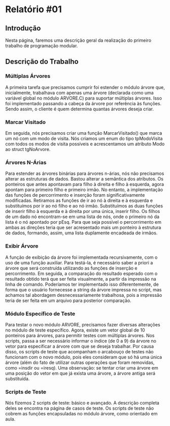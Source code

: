 # Relatório #01 #

## Introdução ##

Nesta página, faremos uma descrição geral da realização do primeiro trabalho de programação modular.


## Descrição do Trabalho ##

### Múltiplas Árvores ###
A primeira tarefa que precisamos cumprir foi estender o módulo árvore que, inicialmente, trabalhava com apenas uma árvore (declarada como uma variável global no módulo ARVORE.C) para suportar múltiplas árvores. Isso foi implementado passando a cabeça da árvore por referência às funções. Sendo assim, o cliente é quem determina quantas árvores deseja criar.
### Marcar Visitado ###
Em seguida, nós precisamos criar uma função MarcarVisitado() que marca um nó com um modo de visita. Nós criamos um enum do tipo tpModoVisita com todos os modos de visita possíveis e acrescentamos um atributo Modo ao struct tgNoArvore.
### Árvores N-Árias ###
Para estender as árvores binárias para árvores n-árias, nós não precisamos alterar as estruturas de dados. Bastou alterar a semântica dos atributos. Os ponteiros que antes apontavam para filho à direita e filho à esquerda, agora apontam para primeiro filho e primeiro irmão. No entanto, a implementação das funções de percorrimento e inserção foram significativamente modificadas. Retiramos as funções de ir ao nó à direita e à esquerda e substituímos por ir ao nó filho e ao nó irmão. Substituímos as duas funções de inserir filho à esquerda e à direita por uma única, inserir filho. Os filhos de um dado nó encontram-se em uma lista de nós, onde o primeiro nó da lista é o nó apontado por pEsq. Para que seja possível o percorrimento em ambas as direções teria que ser acresentado mais um ponteiro à estrutura de dados, formando, assim, uma lista duplamente encadeada de irmãos.
### Exibir Árvore ###
A função de exibição da árvore foi implementada recursivamente, com o uso de uma função auxiliar. Para testá-la, é necessário saber a priori a árvore que será construída utilizando as funções de inserção e percorrimento. Em seguida, a comparação do resultado esperado com o resultado obtido terá que ser feita visualmente, a partir da impressão na linha de comando. Poderíamos ter implementado isso diferentemente, de forma que o usuário fornecesse a string da árvore impressa no script, mas achamos tal abordagem desnecessariamente trabalhosa, pois a impressão teria de ser feita em um arquivo para posterior comparação.
### Módulo Específico de Teste ###
Para testar o novo módulo ARVORE, precisamos fazer diversas alterações no módulo de teste específico. Agora, existe um vetor global de 10 ponteiros para árvores, para permitir testes com múltiplas árvores. Nos scripts, passa a ser necessário informar o índice (de 0 a 9) da árvore no vetor para especificar a árvore com que se deseja trabalhar. Por causa disso, os scripts de teste que acompanham o arcabouço de testes não funcionam com o novo módulo, pois eles consideram que só há uma única árvore (além do fato de utilizar outras operações que foram removidas, como =insdir ou =iresq). Uma observação: se tentar criar uma árvore em uma posição do vetor em que já exista uma árvore, a árvore antiga será substituída.
### Scripts de Teste ###
Nós fizemos 2 scripts de teste: básico e avançado. A descrição completa deles se encontra na página de casos de teste. Os scripts de teste não cobrem as funções encapsuladas no módulo árvore, como orientado em aula.
###  ###
###  ###